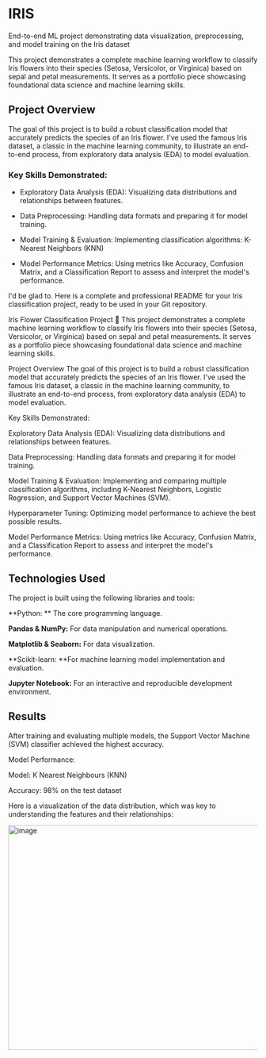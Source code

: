 # IRIS
End-to-end ML project demonstrating data visualization, preprocessing, and model training on the Iris dataset

This project demonstrates a complete machine learning workflow to classify Iris flowers into their species (Setosa, Versicolor, or Virginica) based on sepal and petal measurements. It serves as a portfolio piece showcasing foundational data science and machine learning skills.

## Project Overview
The goal of this project is to build a robust classification model that accurately predicts the species of an Iris flower. I've used the famous Iris dataset, a classic in the machine learning community, to illustrate an end-to-end process, from exploratory data analysis (EDA) to model evaluation.

### Key Skills Demonstrated:

* Exploratory Data Analysis (EDA): Visualizing data distributions and relationships between features.

* Data Preprocessing: Handling data formats and preparing it for model training.

* Model Training & Evaluation: Implementing classification algorithms: K-Nearest Neighbors (KNN)

* Model Performance Metrics: Using metrics like Accuracy, Confusion Matrix, and a Classification Report to assess and interpret the model's performance.

I'd be glad to. Here is a complete and professional README for your Iris classification project, ready to be used in your Git repository.

Iris Flower Classification Project 🌸
This project demonstrates a complete machine learning workflow to classify Iris flowers into their species (Setosa, Versicolor, or Virginica) based on sepal and petal measurements. It serves as a portfolio piece showcasing foundational data science and machine learning skills.

Project Overview
The goal of this project is to build a robust classification model that accurately predicts the species of an Iris flower. I've used the famous Iris dataset, a classic in the machine learning community, to illustrate an end-to-end process, from exploratory data analysis (EDA) to model evaluation.

Key Skills Demonstrated:

Exploratory Data Analysis (EDA): Visualizing data distributions and relationships between features.

Data Preprocessing: Handling data formats and preparing it for model training.

Model Training & Evaluation: Implementing and comparing multiple classification algorithms, including K-Nearest Neighbors, Logistic Regression, and Support Vector Machines (SVM).

Hyperparameter Tuning: Optimizing model performance to achieve the best possible results.

Model Performance Metrics: Using metrics like Accuracy, Confusion Matrix, and a Classification Report to assess and interpret the model's performance.

## Technologies Used

The project is built using the following libraries and tools:

**Python: ** The core programming language.

**Pandas & NumPy:** For data manipulation and numerical operations.

**Matplotlib & Seaborn:** For data visualization.

**Scikit-learn: **For machine learning model implementation and evaluation.

**Jupyter Notebook:** For an interactive and reproducible development environment.


## Results
After training and evaluating multiple models, the Support Vector Machine (SVM) classifier achieved the highest accuracy.

Model Performance:

Model: K Nearest Neighbours (KNN)

Accuracy: 98% on the test dataset

Here is a visualization of the data distribution, which was key to understanding the features and their relationships:

<img width="544" height="453" alt="image" src="https://github.com/user-attachments/assets/eb5f244c-862e-461a-a011-d940162f1406" />
